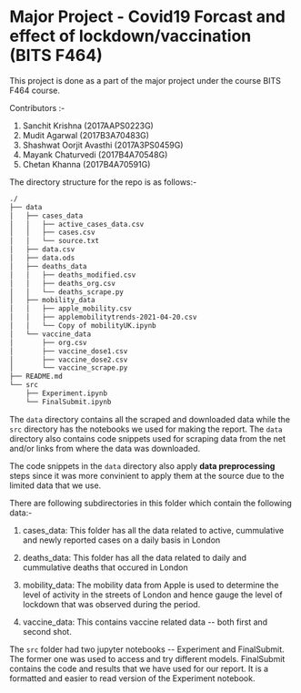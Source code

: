 # Major Project - Covid19 Forcast and effect of lockdown/vaccination (BITS F464)

This project is done as a part of the major project under the course BITS F464 course.

Contributors :-

1. Sanchit Krishna	(2017AAPS0223G)
2. Mudit Agarwal 	(2017B3A70483G)
3. Shashwat Oorjit Avasthi	(2017A3PS0459G)
4. Mayank Chaturvedi	(2017B4A70548G)
5. Chetan Khanna	(2017B4A70591G)

The directory structure for the repo is as follows:-

```bash
./
├── data
│   ├── cases_data
│   │   ├── active_cases_data.csv
│   │   ├── cases.csv
│   │   └── source.txt
│   ├── data.csv
│   ├── data.ods
│   ├── deaths_data
│   │   ├── deaths_modified.csv
│   │   ├── deaths_org.csv
│   │   └── deaths_scrape.py
│   ├── mobility_data
│   │   ├── apple_mobility.csv
│   │   ├── applemobilitytrends-2021-04-20.csv
│   │   └── Copy of mobilityUK.ipynb
│   └── vaccine_data
│       ├── org.csv
│       ├── vaccine_dose1.csv
│       ├── vaccine_dose2.csv
│       └── vaccine_scrape.py
├── README.md
└── src
    ├── Experiment.ipynb
    └── FinalSubmit.ipynb
```

The `data` directory contains all the scraped and downloaded data while the `src` directory has the notebooks we used for making the report. The `data` directory also contains code snippets used for scraping data from the net and/or links from where the data was downloaded.

The code snippets in the `data` directory also apply **data preprocessing** steps since it was more convinient to apply them at the source due to the limited data that we use.

There are following subdirectories in this folder which contain the following data:-

1. cases_data: This folder has all the data related to active, cummulative and newly reported cases on a daily basis in London

2. deaths_data: This folder has all the data related to daily and cummulative deaths that occured in London

3. mobility_data: The mobility data from Apple is used to determine the level of activity in the streets of London and hence gauge the level of lockdown that was observed during the period.

4. vaccine_data: This contains vaccine related data -- both first and second shot.

The `src` folder had two jupyter notebooks -- Experiment and FinalSubmit. The former one was used to access and try different models. FinalSubmit contains the code and results that we have used for our report. It is a formatted and easier to read version of the Experiment notebook.